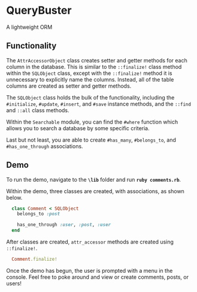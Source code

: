 # QueryBuster

A lightweight ORM

## Functionality

The `AttrAccessorObject` class creates setter and getter methods for each column in the database.  This is similar to the `::finalize!` class method within the `SQLObject` class, except with the `::finalize!` method it is unnecessary to explicitly name the columns.  Instead, all of the table columns are created as setter and getter methods.

The `SQLObject` class holds the bulk of the functionality, including the `#initialize`, `#update`, `#insert`, and `#save` instance methods, and the `::find` and  `::all` class methods.

Within the `Searchable` module, you can find the `#where` function which allows you to search a database by some specific criteria.

Last but not least, you are able to create `#has_many`, `#belongs_to`, and `#has_one_through` associations.  

## Demo

To run the demo, navigate to the **`\lib`** folder and run **`ruby comments.rb`**.

Within the demo, three classes are created, with associations, as shown below.

```ruby
  class Comment < SQLObject
    belongs_to :post

    has_one_through :user, :post, :user
  end
```
After classes are created, `attr_accessor` methods are created using `::finalize!`.

```ruby
  Comment.finalize!
```

Once the demo has begun, the user is prompted with a menu in the console.  Feel free to poke around and view or create comments, posts, or users!
